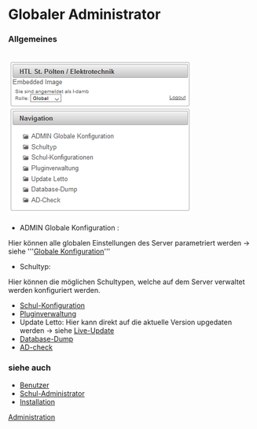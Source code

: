# Globaler Administrator
###  Allgemeines 
<br>![ClipCapIt-190125-234929.PNG](ClipCapIt-190125-234929.PNG)

* ADMIN Globale Konfiguration :

Hier können alle globalen Einstellungen des Server parametriert werden -&gt; siehe '''[Globale Konfiguration](../GlobaleKonfiguration/index.md)'''

* Schultyp:

Hier können die möglichen Schultypen, welche auf dem Server verwaltet werden konfiguriert werden.

* [Schul-Konfiguration](../Schul-Konfiguration/index.md)
* [Pluginverwaltung](../Pluginverwaltung/index.md)
* Update Letto: Hier kann direkt auf die aktuelle Version upgedaten werden -&gt; siehe [Live-Update](../Live-Update/index.md)
* [Database-Dump](../Database-Dump/index.md)
* [AD-check](../AD-check/index.md)

###  siehe auch 
* [Benutzer](../Benutzer/index.md)
* [Schul-Administrator](../Schul-Administrator/index.md)
* [Installation](../Installation/index.md)

[Administration](../Administration/index.md)

